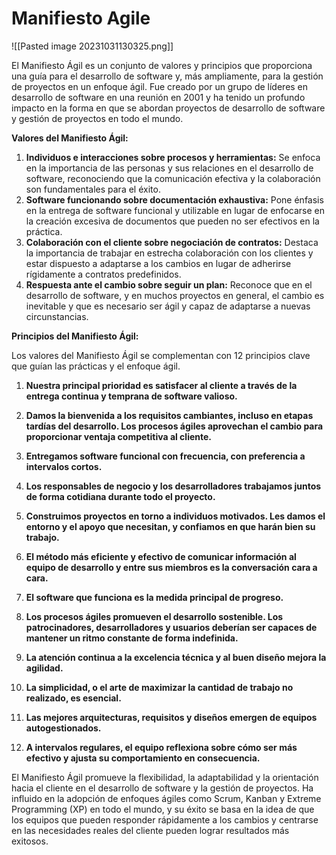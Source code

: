 # Manifiesto Agile

![[Pasted image 20231031130325.png]]

El Manifiesto Ágil es un conjunto de valores y principios que proporciona una guía para el desarrollo de software y, más ampliamente, para la gestión de proyectos en un enfoque ágil. Fue creado por un grupo de líderes en desarrollo de software en una reunión en 2001 y ha tenido un profundo impacto en la forma en que se abordan proyectos de desarrollo de software y gestión de proyectos en todo el mundo. 

**Valores del Manifiesto Ágil:**

1. **Individuos e interacciones sobre procesos y herramientas:** Se enfoca en la importancia de las personas y sus relaciones en el desarrollo de software, reconociendo que la comunicación efectiva y la colaboración son fundamentales para el éxito.
2. **Software funcionando sobre documentación exhaustiva:** Pone énfasis en la entrega de software funcional y utilizable en lugar de enfocarse en la creación excesiva de documentos que pueden no ser efectivos en la práctica.
3. **Colaboración con el cliente sobre negociación de contratos:** Destaca la importancia de trabajar en estrecha colaboración con los clientes y estar dispuesto a adaptarse a los cambios en lugar de adherirse rígidamente a contratos predefinidos.
4. **Respuesta ante el cambio sobre seguir un plan:** Reconoce que en el desarrollo de software, y en muchos proyectos en general, el cambio es inevitable y que es necesario ser ágil y capaz de adaptarse a nuevas circunstancias.

**Principios del Manifiesto Ágil:**

Los valores del Manifiesto Ágil se complementan con 12 principios clave que guían las prácticas y el enfoque ágil. 

1. **Nuestra principal prioridad es satisfacer al cliente a través de la entrega continua y temprana de software valioso.**
    
2. **Damos la bienvenida a los requisitos cambiantes, incluso en etapas tardías del desarrollo. Los procesos ágiles aprovechan el cambio para proporcionar ventaja competitiva al cliente.**
    
3. **Entregamos software funcional con frecuencia, con preferencia a intervalos cortos.**
    
4. **Los responsables de negocio y los desarrolladores trabajamos juntos de forma cotidiana durante todo el proyecto.**
    
5. **Construimos proyectos en torno a individuos motivados. Les damos el entorno y el apoyo que necesitan, y confiamos en que harán bien su trabajo.**
    
6. **El método más eficiente y efectivo de comunicar información al equipo de desarrollo y entre sus miembros es la conversación cara a cara.**
    
7. **El software que funciona es la medida principal de progreso.**
    
8. **Los procesos ágiles promueven el desarrollo sostenible. Los patrocinadores, desarrolladores y usuarios deberían ser capaces de mantener un ritmo constante de forma indefinida.**
    
9. **La atención continua a la excelencia técnica y al buen diseño mejora la agilidad.**
    
10. **La simplicidad, o el arte de maximizar la cantidad de trabajo no realizado, es esencial.**
    
11. **Las mejores arquitecturas, requisitos y diseños emergen de equipos autogestionados.**
    
12. **A intervalos regulares, el equipo reflexiona sobre cómo ser más efectivo y ajusta su comportamiento en consecuencia.**

El Manifiesto Ágil promueve la flexibilidad, la adaptabilidad y la orientación hacia el cliente en el desarrollo de software y la gestión de proyectos. Ha influido en la adopción de enfoques ágiles como Scrum, Kanban y Extreme Programming (XP) en todo el mundo, y su éxito se basa en la idea de que los equipos que pueden responder rápidamente a los cambios y centrarse en las necesidades reales del cliente pueden lograr resultados más exitosos.
